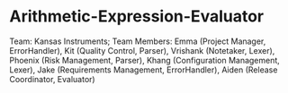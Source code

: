# Arithmetic-Expression-Evaluator


Team: Kansas Instruments;
Team Members: Emma (Project Manager, ErrorHandler), Kit (Quality Control, Parser), Vrishank (Notetaker, Lexer), Phoenix (Risk Management, Parser), Khang (Configuration Management, Lexer), Jake (Requirements Management, ErrorHandler), Aiden (Release Coordinator, Evaluator)

